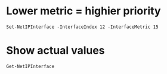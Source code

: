 # Lower metric = highier priority

`Set-NetIPInterface -InterfaceIndex 12 -InterfaceMetric 15`

# Show actual values

`Get-NetIPInterface`
